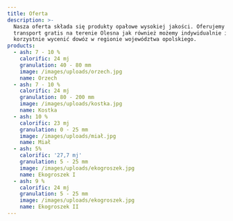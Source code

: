 ```yaml
---
title: Oferta
description: >-
  Nasza oferta składa się produkty opałowe wysokiej jakości. Oferujemy również
  transport gratis na terenie Olesna jak również możemy indywidualnie i
  korzystnie wycenić dowóz w regionie województwa opolskiego.
products:
  - ash: 7 - 10 %
    calorific: 24 mj
    granulation: 40 - 80 mm
    image: /images/uploads/orzech.jpg
    name: Orzech
  - ash: 7 - 10 %
    calorific: 24 mj
    granulation: 80 - 200 mm
    image: /images/uploads/kostka.jpg
    name: Kostka
  - ash: 10 %
    calorific: 23 mj
    granulation: 0 - 25 mm
    image: /images/uploads/miał.jpg
    name: Miał
  - ash: 5%
    calorific: '27,7 mj'
    granulation: 5 - 25 mm
    image: /images/uploads/ekogroszek.jpg
    name: Ekogroszek I
  - ash: 9 %
    calorific: 24 mj
    granulation: 5 - 25 mm
    image: /images/uploads/ekogroszek.jpg
    name: Ekogroszek II
---
```


